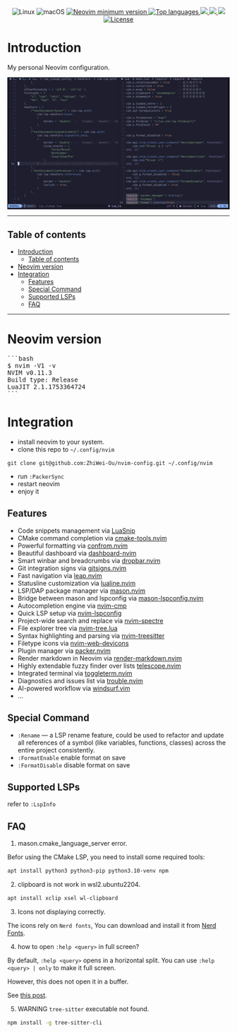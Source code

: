 <div align="center">
<p>
    <a>
      <img alt="Linux" src="https://img.shields.io/badge/Linux-%23.svg?style=flat-square&logo=linux&color=FCC624&logoColor=black" />
    </a>
    <a>
      <img alt="macOS" src="https://img.shields.io/badge/macOS-%23.svg?style=flat-square&logo=apple&color=000000&logoColor=white" />
    </a>
    <!-- <a> -->
    <!--   <img alt="Windows" src="https://img.shields.io/badge/Windows-%23.svg?style=flat-square&logo=windows&color=0078D6&logoColor=white" /> -->
    <!-- </a> -->
    <a href="https://github.com/neovim/neovim/releases/tag/stable">
      <img src="https://img.shields.io/badge/Neovim-0.11.3-blueviolet.svg?style=flat-square&logo=Neovim&logoColor=green" alt="Neovim minimum version"/>
    </a>
    <a href="https://github.com/ZhiWei-Ou/nvim-config/search?l=vim-script">
      <img src="https://img.shields.io/github/languages/top/ZhiWei-Ou/nvim-config" alt="Top languages"/>
    </a>
    <a href="https://github.com/ZhiWei-Ou/nvim-config/graphs/commit-activity">
      <img src="https://img.shields.io/github/commit-activity/m/ZhiWei-Ou/nvim-config?style=flat-square" />
    </a>
    <a href="https://github.com/ZhiWei-Ou/nvim-config/graphs/contributors">
      <img src="https://img.shields.io/github/contributors/ZhiWei-Ou/nvim-config?style=flat-square" />
    </a>
    <a>
      <img src="https://img.shields.io/github/repo-size/ZhiWei-Ou/nvim-config?style=flat-square" />
    </a>
    <a href="https://github.com/ZhiWei-Ou/nvim-config/blob/master/LICENSE">
      <img src="https://img.shields.io/github/license/ZhiWei-Ou/nvim-config?style=flat-square&logo=GNU&label=License" alt="License"/>
    </a>
</p>
</div>

# Introduction
My personal Neovim configuration.

<div style="display: flex; justify-content: center">
  <img src="assets/image.png"/>
</div>

---

## Table of contents
- [Introduction](#introduction)
  - [Table of contents](#table-of-contents)
- [Neovim version](#neovim-version)
- [Integration](#integration)
  - [Features](#features)
  - [Special Command](#special-command)
  - [Supported LSPs](#supported-lsps)
  - [FAQ](#faq)

---

# Neovim version
<pre>
```bash
$ nvim -V1 -v
NVIM v0.11.3
Build type: Release
LuaJIT 2.1.1753364724
```
</pre>

# Integration
- install neovim to your system.
- clone this repo to `~/.config/nvim`
```Shell
git clone git@github.com:ZhiWei-Ou/nvim-config.git ~/.config/nvim
```
- run `:PackerSync`
- restart neovim
- enjoy it


## Features
+ Code snippets management via [LuaSnip](https://github.com/L3MON4D3/LuaSnip)
+ CMake command completion via [cmake-tools.nvim](https://github.com/Civitasv/cmake-tools.nvim)
+ Powerful formatting via [confrom.nvim](https://github.com/stevearc/conform.nvim)
+ Beautiful dashboard via [dashboard-nvim](https://github.com/nvimdev/dashboard-nvim)
+ Smart winbar and breadcrumbs via [dropbar.nvim](https://github.com/Bekaboo/dropbar.nvim)
+ Git integration signs via [gitsigns.nvim](https://github.com/lewis6991/gitsigns.nvim)
+ Fast navigation via [leap.nvim](https://github.com/ggandor/leap.nvim)
+ Statusline customization via [lualine.nvim](https://github.com/nvim-lualine/lualine.nvim)
+ LSP/DAP package manager via [mason.nvim](https://github.com/williamboman/mason.nvim)
+ Bridge between mason and lspconfig via [mason-lspconfig.nvim](https://github.com/williamboman/mason-lspconfig.nvim)
+ Autocompletion engine via [nvim-cmp](https://github.com/hrsh7th/nvim-cmp)
+ Quick LSP setup via [nvim-lspconfig](https://github.com/neovim/nvim-lspconfig)
+ Project-wide search and replace via [nvim-spectre](https://github.com/windwp/nvim-spectre)
+ File explorer tree via [nvim-tree.lua](https://github.com/nvim-tree/nvim-tree.lua)
+ Syntax highlighting and parsing via [nvim-treesitter](https://github.com/nvim-treesitter/nvim-treesitter)
+ Filetype icons via [nvim-web-devicons](https://github.com/nvim-tree/nvim-web-devicons)
+ Plugin manager via [packer.nvim](https://github.com/wbthomason/packer.nvim)
+ Render markdown in Neovim via [render-markdown.nvim](https://github.com/MeanderingProgrammer/render-markdown.nvim)
+ Highly extendable fuzzy finder over lists [telescope.nvim](https://github.com/nvim-telescope/telescope.nvim)
+ Integrated terminal via [toggleterm.nvim](https://github.com/akinsho/toggleterm.nvim)
+ Diagnostics and issues list via [trouble.nvim](https://github.com/folke/trouble.nvim)
+ AI-powered workflow via [windsurf.vim](https://github.com/Exafunction/windsurf.vim)
+ ...

## Special Command
- `:Rename` — a LSP rename feature, could be used to refactor and update all references of a symbol (like variables, functions, classes) across the entire project consistently.
- `:FormatEnable` enable format on save
- `:FormatDisable` disable format on save

## Supported LSPs
refer to `:LspInfo`

## FAQ
1. mason.cmake_language_server error.

Befor using the CMake LSP, you need to install some required tools:

```bash
apt install python3 python3-pip python3.10-venv npm
```

2. clipboard is not work in wsl2.ubuntu2204.
```bash
apt install xclip xsel wl-clipboard
```

3. Icons not displaying correctly.

The icons rely on `Nerd fonts`, You can download and install it from [Nerd Fonts](https://www.nerdfonts.com/).

4. how to open `:help <query>` in full screen?

By default, `:help <query>` opens in a horizontal split. You can use `:help <query> | only` to make it full screen.

However, this does not open it in a buffer.

See [this post](https://www.reddit.com/r/neovim/comments/10383z1/open_help_in_buffer_instead_of_split/).

5. WARNING `tree-sitter` executable not found.

```bash
npm install -g tree-sitter-cli
```

